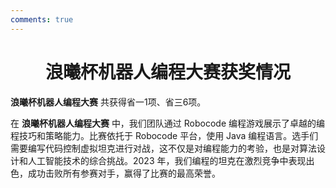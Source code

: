 ```yaml
---
comments: true
---
```


# <center>浪曦杯机器人编程大赛获奖情况</center>  

**浪曦杯机器人编程大赛** 共获得省一1项、省三6项。

在 **浪曦杯机器人编程大赛** 中，我们团队通过 Robocode 编程游戏展示了卓越的编程技巧和策略能力。比赛依托于 Robocode 平台，使用 Java 编程语言。选手们需要编写代码控制虚拟坦克进行对战，这不仅是对编程能力的考验，也是对算法设计和人工智能技术的综合挑战。2023 年，我们编程的坦克在激烈竞争中表现出色，成功击败所有参赛对手，赢得了比赛的最高荣誉。